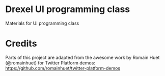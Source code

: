 # Drexel UI programming class
Materials for UI programming class

# Credits
Parts of this project are adapted from the awesome work by Romain Huet (@romainhuet) for Twitter Platform demos: https://github.com/romainhuet/twitter-platform-demos